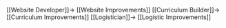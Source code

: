 [[Website Developer]]-> [[Website Improvements]]
[[Curriculum Builder]]-> [[Curriculum Improvements]]
[[Logistician]]-> [[Logistic Improvements]]
